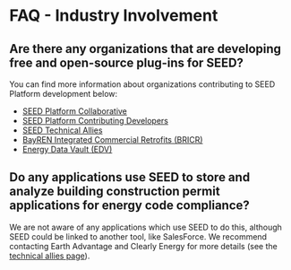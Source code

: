 # FAQ - Industry Involvement

## Are there any organizations that are developing free and open-source plug-ins for SEED?

You can find more information about organizations contributing to SEED Platform development below:

* [SEED Platform Collaborative](https://www.energy.gov/eere/buildings/seed-platform-collaborative)
* [SEED Platform Contributing Developers](https://github.com/SEED-platform/seed/blob/develop/AUTHORS.md)
* [SEED Technical Allies](../technical_ally.md)
* [BayREN Integrated Commercial Retrofits (BRICR)](https://www.energy.gov/sites/prod/files/2018/05/f52/24293_Hooper_050318-900.pdf)
* [Energy Data Vault (EDV)](https://www.energy.gov/eere/buildings/energy-data-vault)

## Do any applications use SEED to store and analyze building construction permit applications for energy code compliance?

We are not aware of any applications which use SEED to do this, although SEED could be linked to another tool, like SalesForce.  We recommend contacting Earth Advantage and Clearly Energy for more details (see the [technical allies page](../technical_ally.md)).
